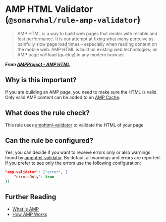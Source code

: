 # AMP HTML Validator (`@sonarwhal/rule-amp-validator`)

> AMP HTML is a way to build web pages that render with reliable and
fast performance. It is our attempt at fixing what many perceive as
painfully slow page load times – especially when reading content on
the mobile web. AMP HTML is built on existing web technologies; an
AMP page will load (quickly) in any modern browser.

***From [AMPProject - AMP HTML][ampproject]***

## Why is this important?

If you are building an AMP page, you need to make sure the HTML is valid.
Only valid AMP content can be added to an [AMP Cache][amp-cache].

## What does the rule check?

This rule uses [amphtml-validator][amphtml-validator] to validate the
HTML of your page.

## Can the rule be configured?

Yes, you can decide if you want to receive errors only or
also warnings found by [amphtml-validator][amphtml-validator]. By default
all warnings and errors are reported. If you prefer to see only the errors
use the following configuration:

```json
"amp-validator": ["error", {
    "errorsOnly": true
}]
```

## Further Reading

* [What is AMP][amp]
* [How AMP Works][amp-works]

[amp]: https://www.ampproject.org/learn/overview/
[amp-cache]: https://www.ampproject.org/docs/guides/how_cached
[amp-works]: https://www.ampproject.org/learn/about-how/
[ampproject]: https://github.com/ampproject/amphtml
[amphtml-validator]: https://www.npmjs.com/package/amphtml-validator
